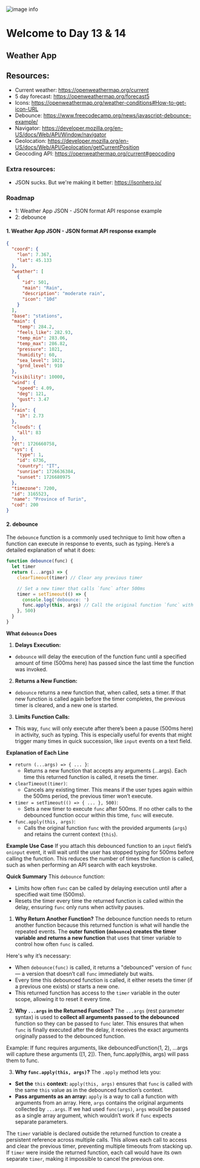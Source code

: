 ![image info](./welcome-day-13.png)

# Welcome to Day 13 & 14

## **Weather App**

## Resources:

- Current weather: https://openweathermap.org/current
- 5 day forecast: https://openweathermap.org/forecast5
- Icons: https://openweathermap.org/weather-conditions#How-to-get-icon-URL
- Debounce: https://www.freecodecamp.org/news/javascript-debounce-example/
- Navigator: https://developer.mozilla.org/en-US/docs/Web/API/Window/navigator
- Geolocation: https://developer.mozilla.org/en-US/docs/Web/API/Geolocation/getCurrentPosition
- Geocoding API: https://openweathermap.org/current#geocoding

### Extra resources:

- JSON sucks. But we're making it better: https://jsonhero.io/

### Roadmap

- 1: Weather App JSON - JSON format API response example
- 2: debounce

#### 1. Weather App JSON - JSON format API response example

```json
{
  "coord": {
    "lon": 7.367,
    "lat": 45.133
  },
  "weather": [
    {
      "id": 501,
      "main": "Rain",
      "description": "moderate rain",
      "icon": "10d"
    }
  ],
  "base": "stations",
  "main": {
    "temp": 284.2,
    "feels_like": 282.93,
    "temp_min": 283.06,
    "temp_max": 286.82,
    "pressure": 1021,
    "humidity": 60,
    "sea_level": 1021,
    "grnd_level": 910
  },
  "visibility": 10000,
  "wind": {
    "speed": 4.09,
    "deg": 121,
    "gust": 3.47
  },
  "rain": {
    "1h": 2.73
  },
  "clouds": {
    "all": 83
  },
  "dt": 1726660758,
  "sys": {
    "type": 1,
    "id": 6736,
    "country": "IT",
    "sunrise": 1726636384,
    "sunset": 1726680975
  },
  "timezone": 7200,
  "id": 3165523,
  "name": "Province of Turin",
  "cod": 200
}
```

#### 2. debounce

The `debounce` function is a commonly used technique to limit how often a function can execute in response to events, such as typing. Here’s a detailed explanation of what it does:

```javascript
function debounce(func) {
  let timer
  return (...args) => {
    clearTimeout(timer) // Clear any previous timer

    // Set a new timer that calls `func` after 500ms
    timer = setTimeout(() => {
      console.log('debounce: ')
      func.apply(this, args) // Call the original function `func` with the provided arguments
    }, 500)
  }
}
```

**What `debounce` Does**

1. **Delays Execution:**

- `debounce` will delay the execution of the function func until a specified amount of time (500ms here) has passed since the last time the function was invoked.

2. **Returns a New Function:**

- `debounce` returns a new function that, when called, sets a timer. If that new function is called again before the timer completes, the previous timer is cleared, and a new one is started.

3. **Limits Function Calls:**

- This way, `func` will only execute after there’s been a pause (500ms here) in activity, such as typing. This is especially useful for events that might trigger many times in quick succession, like `input` events on a text field.

**Explanation of Each Line**

- `return (...args) => { ... }`:
  - Returns a new function that accepts any arguments (...args). Each time this returned function is called, it resets the timer.
- `clearTimeout(timer)`:
  - Cancels any existing timer. This means if the user types again within the 500ms period, the previous timer won’t execute.
- `timer = setTimeout(() => { ... }, 500)`:
  - Sets a new timer to execute `func` after 500ms. If no other calls to the debounced function occur within this time, `func` will execute.
- `func.apply(this, args)`:
  - Calls the original function `func` with the provided arguments (`args`) and retains the current context (`this`).

**Example Use Case**
If you attach this debounced function to an `input` field’s `oninput` event, it will wait until the user has stopped typing for 500ms before calling the function. This reduces the number of times the function is called, such as when performing an API search with each keystroke.

**Quick Summary**
This `debounce` function:

- Limits how often `func` can be called by delaying execution until after a specified wait time (500ms).
- Resets the timer every time the returned function is called within the delay, ensuring `func` only runs when activity pauses.

1. **Why Return Another Function?**
   The debounce function needs to return another function because this returned function is what will handle the repeated events. The **outer function (`debounce`) creates the timer variable and returns a new function** that uses that timer variable to control how often `func` is called.

Here's why it’s necessary:

- When `debounce(func)` is called, it returns a "debounced" version of `func` — a version that doesn’t call `func` immediately but waits.
- Every time this debounced function is called, it either resets the timer (if a previous one exists) or starts a new one.
- This returned function has access to the `timer` variable in the outer scope, allowing it to reset it every time.

2. **Why `...args` in the Returned Function?**
   The `...args` (rest parameter syntax) is used to **collect all arguments passed to the debounced** function so they can be passed to `func` later. This ensures that when `func` is finally executed after the delay, it receives the exact arguments originally passed to the debounced function.

Example: If func requires arguments, like debouncedFunction(1, 2), ...args will capture these arguments ([1, 2]). Then, func.apply(this, args) will pass them to func.

3. **Why `func.apply(this, args)`?**
   The `.apply` method lets you:

- **Set the** `this` **context:** `apply(this, args)` ensures that `func` is called with the same `this` value as in the debounced function’s context.
- **Pass arguments as an array:** `apply` is a way to call a function with arguments from an array. Here, `args` contains the original arguments collected by `...args`.
  If we had used `func(args)`, `args` would be passed as a single array argument, which wouldn’t work if `func` expects separate parameters.

The `timer` variable is declared outside the returned function to create a persistent reference across multiple calls. This allows each call to access and clear the previous timer, preventing multiple timeouts from stacking up. If `timer` were inside the returned function, each call would have its own separate `timer`, making it impossible to cancel the previous one.

